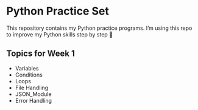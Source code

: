 # Python Practice Set
This repository contains my Python practice programs.
I’m using this repo to improve my Python skills step by step 💪

## Topics for Week 1
- Variables
- Conditions
- Loops
- File Handling
- JSON_Module
- Error Handling